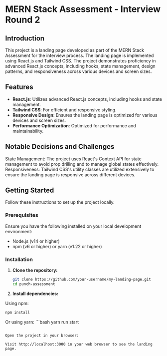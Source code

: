 # MERN Stack Assessment - Interview Round 2

## Introduction

This project is a landing page developed as part of the MERN Stack Assessment for the interview process. The landing page is implemented using React.js and Tailwind CSS. The project demonstrates proficiency in advanced React.js concepts, including hooks, state management, design patterns, and responsiveness across various devices and screen sizes.


## Features

- **React.js**: Utilizes advanced React.js concepts, including hooks and state management.
- **Tailwind CSS**: For efficient and responsive styling.
- **Responsive Design**: Ensures the landing page is optimized for various devices and screen sizes.
- **Performance Optimization**: Optimized for performance and maintainability.


## Notable Decisions and Challenges
State Management: The project uses React's Context API for state management to avoid prop drilling and to manage global states effectively.
Responsiveness: Tailwind CSS's utility classes are utilized extensively to ensure the landing page is responsive across different devices.
  

## Getting Started

Follow these instructions to set up the project locally.

### Prerequisites

Ensure you have the following installed on your local development environment:

- Node.js (v14 or higher)
- npm (v6 or higher) or yarn (v1.22 or higher)

### Installation

1. **Clone the repository:**

   ```bash
   git clone https://github.com/your-username/my-landing-page.git
   cd punch-assessment

2. **Install dependencies:**

Using npm:
   ```bash
   npm install
   ```

Or using yarn:
     ```bash
   yarn run start
   ```

Open the project in your browser:

Visit http://localhost:3000 in your web browser to see the landing page.








